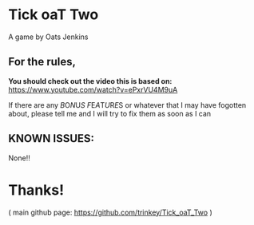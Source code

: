 # **Tick oaT Two**
A game by Oats Jenkins

## For the rules,
**You should check out the video this is based on:**
https://www.youtube.com/watch?v=ePxrVU4M9uA


If there are any *B*O*N*U*S* *F*E*A*T*U*R*E*S or whatever that I may have fogotten about, please tell me and I will try to fix them as soon as I can

## KNOWN ISSUES:
None!!


# Thanks!



( main github page: https://github.com/trinkey/Tick_oaT_Two )
